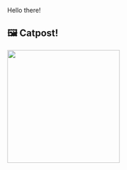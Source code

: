 Hello there!



## 🖼️ Catpost!

<sub>
    <img src="https://cdn2.thecatapi.com/images/dql.jpg" height="256">
</sub>

